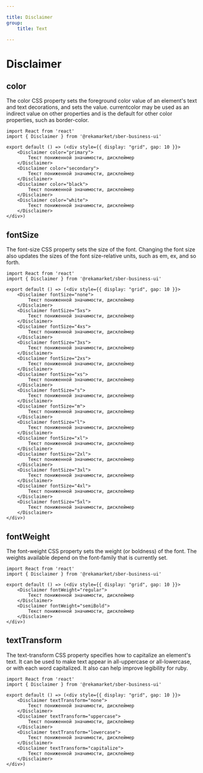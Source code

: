 ```yaml
---

title: Disclaimer
group:
	title: Text

---
```


# Disclaimer

## color
The color CSS property sets the foreground color value of an element's text and text decorations, and sets the <currentcolor> value. currentcolor may be used as an indirect value on other properties and is the default for other color properties, such as border-color.

```tsx
import React from 'react'
import { Disclaimer } from '@rekamarket/sber-business-ui'

export default () => (<div style={{ display: "grid", gap: 10 }}>
	<Disclaimer color="primary">
		Текст пониженной значимости, дисклеймер
	</Disclaimer>
	<Disclaimer color="secondary">
		Текст пониженной значимости, дисклеймер
	</Disclaimer>
	<Disclaimer color="black">
		Текст пониженной значимости, дисклеймер
	</Disclaimer>
	<Disclaimer color="white">
		Текст пониженной значимости, дисклеймер
	</Disclaimer>
</div>)
```

## fontSize
The font-size CSS property sets the size of the font. Changing the font size also updates the sizes of the font size-relative <length> units, such as em, ex, and so forth.

```tsx
import React from 'react'
import { Disclaimer } from '@rekamarket/sber-business-ui'

export default () => (<div style={{ display: "grid", gap: 10 }}>
	<Disclaimer fontSize="none">
		Текст пониженной значимости, дисклеймер
	</Disclaimer>
	<Disclaimer fontSize="5xs">
		Текст пониженной значимости, дисклеймер
	</Disclaimer>
	<Disclaimer fontSize="4xs">
		Текст пониженной значимости, дисклеймер
	</Disclaimer>
	<Disclaimer fontSize="3xs">
		Текст пониженной значимости, дисклеймер
	</Disclaimer>
	<Disclaimer fontSize="2xs">
		Текст пониженной значимости, дисклеймер
	</Disclaimer>
	<Disclaimer fontSize="xs">
		Текст пониженной значимости, дисклеймер
	</Disclaimer>
	<Disclaimer fontSize="s">
		Текст пониженной значимости, дисклеймер
	</Disclaimer>
	<Disclaimer fontSize="m">
		Текст пониженной значимости, дисклеймер
	</Disclaimer>
	<Disclaimer fontSize="l">
		Текст пониженной значимости, дисклеймер
	</Disclaimer>
	<Disclaimer fontSize="xl">
		Текст пониженной значимости, дисклеймер
	</Disclaimer>
	<Disclaimer fontSize="2xl">
		Текст пониженной значимости, дисклеймер
	</Disclaimer>
	<Disclaimer fontSize="3xl">
		Текст пониженной значимости, дисклеймер
	</Disclaimer>
	<Disclaimer fontSize="4xl">
		Текст пониженной значимости, дисклеймер
	</Disclaimer>
	<Disclaimer fontSize="5xl">
		Текст пониженной значимости, дисклеймер
	</Disclaimer>
</div>)
```

## fontWeight
The font-weight CSS property sets the weight (or boldness) of the font. The weights available depend on the font-family that is currently set.

```tsx
import React from 'react'
import { Disclaimer } from '@rekamarket/sber-business-ui'

export default () => (<div style={{ display: "grid", gap: 10 }}>
	<Disclaimer fontWeight="regular">
		Текст пониженной значимости, дисклеймер
	</Disclaimer>
	<Disclaimer fontWeight="semiBold">
		Текст пониженной значимости, дисклеймер
	</Disclaimer>
</div>)
```

## textTransform
The text-transform CSS property specifies how to capitalize an element's text. It can be used to make text appear in all-uppercase or all-lowercase, or with each word capitalized. It also can help improve legibility for ruby.

```tsx
import React from 'react'
import { Disclaimer } from '@rekamarket/sber-business-ui'

export default () => (<div style={{ display: "grid", gap: 10 }}>
	<Disclaimer textTransform="none">
		Текст пониженной значимости, дисклеймер
	</Disclaimer>
	<Disclaimer textTransform="uppercase">
		Текст пониженной значимости, дисклеймер
	</Disclaimer>
	<Disclaimer textTransform="lowercase">
		Текст пониженной значимости, дисклеймер
	</Disclaimer>
	<Disclaimer textTransform="capitalize">
		Текст пониженной значимости, дисклеймер
	</Disclaimer>
</div>)
```
